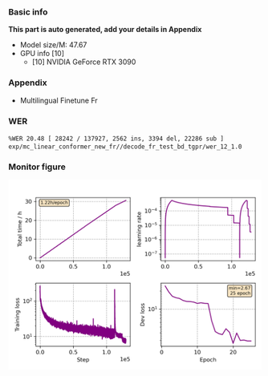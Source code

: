 ### Basic info

**This part is auto generated, add your details in Appendix**

* Model size/M: 47.67
* GPU info \[10\]
  * \[10\] NVIDIA GeForce RTX 3090

### Appendix

* Multilingual Finetune Fr

### WER
```
%WER 20.48 [ 28242 / 137927, 2562 ins, 3394 del, 22286 sub ] exp/mc_linear_conformer_new_fr//decode_fr_test_bd_tgpr/wer_12_1.0
```

### Monitor figure
![monitor](./monitor.png)
